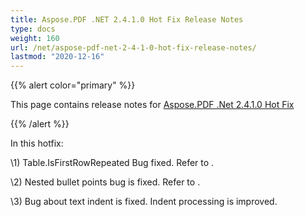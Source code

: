 ```yaml
---
title: Aspose.PDF .NET 2.4.1.0 Hot Fix Release Notes
type: docs
weight: 160
url: /net/aspose-pdf-net-2-4-1-0-hot-fix-release-notes/
lastmod: "2020-12-16"
---
```


{{% alert color="primary" %}} 

This page contains release notes for [Aspose.PDF .Net 2.4.1.0 Hot Fix](http://www.aspose.com/downloads/pdf/net/new-releases/aspose.pdf-.net-2.4.1.0-hot-fix/)

{{% /alert %}} 

In this hotfix:

\1) Table.IsFirstRowRepeated Bug fixed. Refer to .

\2) Nested bullet points bug is fixed. Refer to .

\3) Bug about text indent is fixed. Indent processing is improved.
